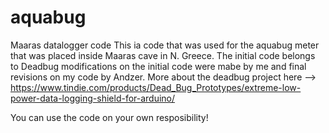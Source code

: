 # aquabug
Maaras datalogger code
This ia code that was used for the aquabug meter that was placed inside Maaras cave in N. Greece. The initial code belongs to Deadbug modifications on the initial code were mabe by me and final revisions on my code by Andzer.
More about the deadbug project here --> https://www.tindie.com/products/Dead_Bug_Prototypes/extreme-low-power-data-logging-shield-for-arduino/

You can use the code on your own resposibility!
